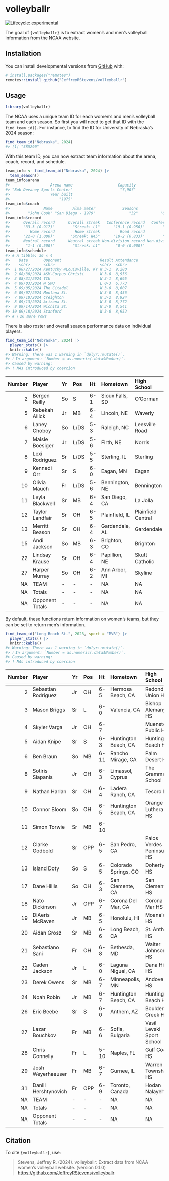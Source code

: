 
<!-- README.md is generated from README.Rmd. Please edit that file -->

# volleyballr

<!-- badges: start -->

[![Lifecycle:
experimental](https://img.shields.io/badge/lifecycle-experimental-orange.svg)](https://lifecycle.r-lib.org/articles/stages.html#experimental)
<!-- badges: end -->

The goal of `{volleyballr}` is to extract women’s and men’s volleyball
information from the NCAA website.

## Installation

You can install developmental versions from
[GitHub](https://github.com/) with:

``` r
# install.packages("remotes")
remotes::install_github("JeffreyRStevens/volleyballr")
```

## Usage

``` r
library(volleyballr)
```

The NCAA uses a unique team ID for each women’s and men’s volleyball
team and each season. So first you will need to get that ID with the
`find_team_id()`. For instance, to find the ID for University of
Nebraska’s 2024 season:

``` r
find_team_id("Nebraska", 2024)
#> [1] "585290"
```

With this team ID, you can now extract team information about the arena,
coach, record, and schedule.

``` r
team_info <- find_team_id("Nebraska", 2024) |> 
  team_season()
team_info$arena
#>                  Arena name                    Capacity 
#> "Bob Devaney Sports Center"                     "7,907" 
#>                  Year built 
#>                      "1975"
team_info$coach
#>               Name         Alma mater            Seasons             Record 
#>        "John Cook" "San Diego - 1979"               "32"          "883-176"
team_info$record
#>      Overall record      Overall streak   Conference record   Conference streak 
#>      "33-3 (0.917)"        "Streak: L1"      "19-1 (0.950)"        "Streak: L1" 
#>         Home record         Home streak         Road record         Road streak 
#>      "22-0 (1.000)"       "Streak: W45"      "10-2 (0.833)"        "Streak: W1" 
#>      Neutral record      Neutral streak Non-division record Non-division streak 
#>       "1-1 (0.500)"        "Streak: L1"       "0-0 (0.000)"         "Streak: 0"
team_info$schedule
#> # A tibble: 36 × 4
#>    Date       Opponent                 Result Attendance
#>    <chr>      <chr>                    <chr>  <chr>     
#>  1 08/27/2024 Kentucky @Louisville, KY W 3-1  9,280     
#>  2 08/30/2024 A&M-Corpus Christi       W 3-0  8,956     
#>  3 08/31/2024 TCU                      W 3-1  8,695     
#>  4 09/03/2024 @ SMU                    L 0-3  6,773     
#>  5 09/05/2024 The Citadel              W 3-0  8,607     
#>  6 09/07/2024 Montana St.              W 3-0  8,456     
#>  7 09/10/2024 Creighton                W 3-2  8,924     
#>  8 09/13/2024 Arizona St.              W 3-0  8,772     
#>  9 09/14/2024 Wichita St.              W 3-0  8,541     
#> 10 09/18/2024 Stanford                 W 3-0  8,952     
#> # ℹ 26 more rows
```

There is also roster and overall season performance data on individual
players.

``` r
find_team_id("Nebraska", 2024) |> 
  player_stats() |> 
  knitr::kable()
#> Warning: There was 1 warning in `dplyr::mutate()`.
#> ℹ In argument: `Number = as.numeric(.data$Number)`.
#> Caused by warning:
#> ! NAs introduced by coercion
```

| Number | Player | Yr | Pos | Ht | Hometown | High School | GP | GS | S | Kills | Errors | Total Attacks | Hit Pct | Assists | Aces | SErr | Digs | RetAtt | RErr | Block Solos | Block Assists | BErr | PTS | BHE | Trpl Dbl |
|---:|:---|:---|:---|:---|:---|:---|:---|:---|---:|---:|---:|---:|---:|---:|---:|---:|---:|---:|---:|---:|---:|---:|---:|---:|---:|
| 2 | Bergen Reilly | So | S | 6-1 | Sioux Falls, SD | O’Gorman | 36 | 36 | 122 | 81 | 14 | 175 | 0.383 | 1352 | 21 | 37 | 348 | 4 | NA | 3 | 59 | 8 | 134.5 | NA | NA |
| 5 | Rebekah Allick | Jr | MB | 6-4 | Lincoln, NE | Waverly | 35 | 34 | 109 | 198 | 57 | 395 | 0.357 | 9 | NA | NA | 34 | 5 | 1 | 19 | 137 | 13 | 285.5 | NA | NA |
| 6 | Laney Choboy | So | L/DS | 5-3 | Raleigh, NC | Leesville Road | 36 | 0 | 121 | 0 | 0 | 3 | 0.000 | 36 | NA | 1 | 185 | 311 | 10 | NA | NA | NA | NA | NA | NA |
| 7 | Maisie Boesiger | Jr | L/DS | 5-6 | Firth, NE | Norris | 9 | 0 | 13 | 0 | 0 | 0 | NA | NA | NA | NA | 6 | 1 | NA | NA | NA | NA | NA | NA | NA |
| 8 | Lexi Rodriguez | Sr | L/DS | 5-5 | Sterling, IL | Sterling | 36 | 0 | 122 | 0 | 0 | 8 | 0.000 | 127 | 17 | 23 | 473 | 431 | 16 | NA | NA | NA | 17.0 | NA | NA |
| 9 | Kennedi Orr | Sr | S | 6-0 | Eagan, MN | Eagan | 35 | 0 | 112 | 0 | 0 | 1 | 0.000 | 2 | 10 | 23 | 63 | NA | NA | NA | NA | NA | 10.0 | NA | NA |
| 10 | Olivia Mauch | Fr | L/DS | 5-6 | Bennington, NE | Bennington | 36 | 4 | 122 | 0 | 0 | 0 | NA | 13 | 21 | 18 | 196 | 412 | 17 | NA | NA | NA | 21.0 | NA | NA |
| 11 | Leyla Blackwell | Sr | MB | 6-4 | San Diego, CA | La Jolla | 13 | 4 | 23 | 54 | 11 | 103 | 0.417 | 4 | NA | NA | 4 | 5 | NA | 2 | 27 | 1 | 69.5 | NA | NA |
| 12 | Taylor Landfair | Sr | OH | 6-5 | Plainfield, IL | Plainfield Central | 33 | 20 | 88 | 219 | 90 | 600 | 0.215 | 3 | 1 | 3 | 44 | 73 | 3 | 1 | 49 | 3 | 245.5 | 1 | NA |
| 13 | Merritt Beason | Sr | OH | 6-4 | Gardendale, AL | Gardendale | 36 | 36 | 122 | 339 | 133 | 883 | 0.233 | 16 | 30 | 37 | 150 | 17 | 1 | 6 | 104 | 8 | 427.0 | NA | NA |
| 15 | Andi Jackson | So | MB | 6-3 | Brighton, CO | Brighton | 34 | 34 | 114 | 299 | 73 | 515 | 0.439 | 2 | 1 | 5 | 26 | 2 | NA | 12 | 122 | 4 | 373.0 | NA | NA |
| 22 | Lindsay Krause | Sr | OH | 6-4 | Papillion, NE | Skutt Catholic | 24 | 12 | 50 | 120 | 43 | 336 | 0.229 | 2 | 15 | 12 | 33 | 54 | 3 | 3 | 23 | 3 | 149.5 | NA | NA |
| 27 | Harper Murray | So | OH | 6-2 | Ann Arbor, MI | Skyline | 36 | 36 | 121 | 411 | 130 | 1095 | 0.257 | 30 | 39 | 34 | 294 | 598 | 23 | 5 | 60 | 10 | 485.0 | NA | NA |
| NA | TEAM | \- | \- | \- | NA | NA | \- | \- | NA | NA | NA | NA | NA | NA | NA | NA | NA | NA | 7 | NA | NA | NA | NA | NA | NA |
| NA | Totals | \- | \- | \- | NA | NA | \- | \- | 122 | 1721 | 551 | 4114 | 0.284 | 1596 | 155 | 193 | 1856 | 1920 | 81 | 51 | 581 | 50 | 2217.5 | 1 | 36 |
| NA | Opponent Totals | \- | \- | \- | NA | NA | \- | \- | 122 | 1376 | 749 | 4377 | 0.143 | 1321 | 81 | 342 | 1539 | 2748 | 155 | 34 | 375 | 49 | 1678.5 | 1 | 36 |

By default, these functions return information on women’s teams, but
they can be set to return men’s information.

``` r
find_team_id("Long Beach St.", 2023, sport = "MVB") |> 
  player_stats() |> 
  knitr::kable()
#> Warning: There was 1 warning in `dplyr::mutate()`.
#> ℹ In argument: `Number = as.numeric(.data$Number)`.
#> Caused by warning:
#> ! NAs introduced by coercion
```

| Number | Player | Yr | Pos | Ht | Hometown | High School | GP | GS | S | MS | Kills | Errors | Total Attacks | Hit Pct | Assists | Aces | SErr | Digs | RErr | Block Solos | Block Assists | BErr | Tripl Dbl | PTS | BHE |
|---:|:---|:---|:---|:---|:---|:---|:---|:---|---:|:---|---:|---:|---:|---:|---:|---:|---:|---:|---:|---:|---:|---:|---:|---:|---:|
| 2 | Sebastian Rodriguez | Jr | OH | 6-5 | Hermosa Beach, CA | Redondo Union HS | 8 | 0 | 14 | NA | 4 | NA | 5 | 0.800 | NA | 3 | 3 | 3 | NA | NA | NA | NA | NA | 7.0 | 1 |
| 3 | Mason Briggs | Sr | L | 6-0 | Valencia, CA | Bishop Alemany HS | 30 | 0 | 107 | NA | 1 | NA | 2 | 0.500 | 60 | NA | NA | 239 | 25 | NA | NA | NA | NA | 1.0 | NA |
| 4 | Skyler Varga | Jr | OH | 6-7 |  | Muenster Public HS | 27 | 27 | 95 | NA | 283 | 116 | 636 | 0.263 | 17 | 33 | 71 | 128 | 7 | 2 | 80 | 9 | NA | 358.0 | NA |
| 5 | Aidan Knipe | Sr | S | 6-3 | Huntington Beach, CA | Huntington Beach HS | 27 | 27 | 98 | NA | 12 | 7 | 35 | 0.143 | 1007 | 5 | 18 | 153 | NA | 4 | 63 | 4 | NA | 52.5 | 2 |
| 6 | Ben Braun | So | MB | 6-11 | Rancho Mirage, CA | Palm Desert HS | 4 | 1 | 7 | NA | 3 | NA | 6 | 0.500 | NA | 2 | 7 | NA | NA | 2 | 8 | NA | NA | 11.0 | NA |
| 8 | Sotiris Siapanis | Jr | OH | 6-3 | Limassol, Cyprus | The Grammar School | 27 | 27 | 97 | NA | 308 | 83 | 658 | 0.342 | 41 | 29 | 53 | 139 | 22 | 2 | 59 | 14 | NA | 368.5 | NA |
| 9 | Nathan Harlan | Sr | OH | 6-4 | Ladera Ranch, CA | Tesoro HS | 29 | 10 | 103 | NA | 109 | 32 | 244 | 0.316 | 21 | 26 | 61 | 60 | 11 | 6 | 21 | 2 | NA | 151.5 | NA |
| 10 | Connor Bloom | So | OH | 6-5 | Huntington Beach, CA | Orange Lutheran HS | 26 | 1 | 71 | NA | 8 | 4 | 18 | 0.222 | NA | 7 | 24 | 11 | NA | NA | 8 | NA | NA | 19.0 | NA |
| 11 | Simon Torwie | Sr | MB | 6-10 |  |  | 26 | 26 | 94 | NA | 129 | 24 | 246 | 0.427 | 3 | 33 | 75 | 29 | NA | 15 | 111 | 15 | NA | 232.5 | 1 |
| 12 | Clarke Godbold | Sr | OPP | 6-5 | San Pedro, CA | Palos Verdes Peninsula HS | 22 | 19 | 74 | NA | 239 | 67 | 511 | 0.337 | 11 | 20 | 59 | 52 | 16 | 6 | 58 | 3 | NA | 294.0 | NA |
| 13 | Island Doty | So | S | 6-5 | Colorado Springs, CO | Doherty HS | 4 | 3 | 10 | NA | 4 | NA | 4 | 1.000 | 62 | 2 | 3 | 12 | NA | 1 | 3 | NA | NA | 8.5 | 1 |
| 17 | Dane Hillis | So | OH | 6-3 | San Clemente, CA | San Clemente HS | 14 | 0 | 26 | NA | 3 | NA | 9 | 0.333 | 2 | 2 | 9 | 3 | 2 | NA | 2 | NA | NA | 6.0 | NA |
| 18 | Nato Dickinson | Jr | OPP | 6-7 | Corona Del Mar, CA | Corona Del Mar HS | 26 | 1 | 59 | NA | 13 | 2 | 21 | 0.524 | 7 | 3 | 7 | 11 | NA | NA | 9 | 1 | NA | 20.5 | NA |
| 19 | DiAeris McRaven | Jr | MB | 6-5 | Honolulu, HI | Moanalua HS | 20 | 16 | 58 | NA | 75 | 21 | 124 | 0.435 | 3 | 1 | 15 | 13 | 1 | 5 | 53 | 9 | NA | 107.5 | NA |
| 20 | Aidan Grosz | Sr | MB | 6-6 | Long Beach, CA | St. Anthony HS | 2 | 1 | 4 | NA | 7 | NA | 7 | 1.000 | NA | 1 | NA | 4 | NA | 1 | 4 | NA | NA | 11.0 | NA |
| 21 | Sebastiano Sani | Fr | OH | 6-8 | Bethesda, MD | Walter Johnson HS | 12 | 2 | 21 | NA | 23 | 7 | 38 | 0.421 | 2 | 5 | 14 | 8 | NA | 1 | 5 | NA | NA | 31.5 | 1 |
| 22 | Caden Jackson | Jr | L | 6-0 | Laguna Niguel, CA | Dana Hills HS | 2 | 0 | 4 | NA | NA | NA | NA | NA | NA | 1 | NA | NA | NA | NA | NA | NA | NA | 1.0 | NA |
| 23 | Derek Owens | Sr | MB | 6-7 | Minneapolis, MN | Andover HS | 1 | 0 | 2 | NA | 5 | NA | 9 | 0.556 | NA | NA | 1 | NA | NA | NA | 1 | NA | NA | 5.5 | NA |
| 24 | Noah Robin | Jr | MB | 6-7 | Huntington Beach, CA | Huntington Beach HS | 1 | 1 | 3 | NA | 2 | 1 | 5 | 0.200 | NA | NA | 1 | NA | NA | NA | 4 | NA | NA | 4.0 | NA |
| 26 | Eric Beebe | Sr | S | 6-0 | Anthem, AZ | Boulder Creek HS | 4 | 0 | 10 | NA | NA | NA | NA | NA | 23 | NA | NA | 6 | NA | NA | 1 | NA | NA | 0.5 | NA |
| 27 | Lazar Bouchkov | Fr | MB | 6-6 | Sofia, Bulgaria | Vasil Levski Sport School | 17 | 15 | 56 | NA | 70 | 13 | 122 | 0.467 | 4 | NA | 18 | 8 | NA | 6 | 68 | 6 | NA | 110.0 | NA |
| 28 | Chris Connelly | Fr | L | 5-10 | Naples, FL | Gulf Coast HS | 22 | 0 | 76 | NA | NA | NA | NA | NA | NA | NA | NA | 3 | NA | NA | NA | NA | NA | NA | NA |
| 29 | Josh Weyerhaeuser | Fr | MB | 6-7 | Gurnee, IL | Warren Township HS | 2 | 0 | 2 | NA | 1 | 1 | 2 | 0.000 | NA | NA | NA | 2 | NA | NA | 1 | NA | NA | 1.5 | NA |
| 31 | Daniil Hershtynovich | Fr | OPP | 6-9 | Toronto, Canada | Hodan Nalayeh | 9 | 3 | 15 | NA | 26 | 7 | 43 | 0.442 | 3 | 4 | 8 | 5 | 1 | 1 | 7 | 1 | NA | 34.5 | NA |
| NA | TEAM | \- | \- | \- | NA | NA | \- | \- | NA | NA | NA | NA | NA | NA | NA | NA | NA | NA | 8 | NA | NA | NA | NA | NA | NA |
| NA | Totals | \- | \- | \- | NA | NA | \- | \- | 107 | NA | 1325 | 385 | 2745 | 0.342 | 1266 | 177 | 447 | 889 | 93 | 52 | 566 | 64 | 30 | 1837.0 | 6 |
| NA | Opponent Totals | \- | \- | \- | NA | NA | \- | \- | 107 | NA | 1157 | 593 | 2906 | 0.194 | 1111 | 93 | 467 | 852 | 177 | 21 | 292 | 52 | 29 | 1417.0 | 8 |

## Citation

To cite `{volleyballr}`, use:

> Stevens, Jeffrey R. (2024). volleyballr: Extract data from NCAA
> women’s volleyball website. (version 0.1.0)
> <https://github.com/JeffreyRStevens/volleyballr>
